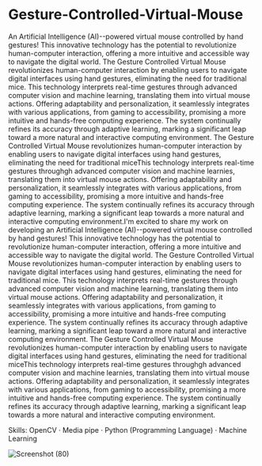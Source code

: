 # Gesture-Controlled-Virtual-Mouse
An Artificial Intelligence (AI)--powered virtual mouse controlled by hand gestures! This innovative technology has the potential to revolutionize human-computer interaction, offering a more intuitive and accessible way to navigate the digital world. The Gesture Controlled Virtual Mouse revolutionizes human-computer interaction by enabling users to navigate digital interfaces using hand gestures, eliminating the need for traditional mice. This technology interprets real-time gestures through advanced computer vision and machine learning, translating them into virtual mouse actions. Offering adaptability and personalization, it seamlessly integrates with various applications, from gaming to accessibility, promising a more intuitive and hands-free computing experience. The system continually refines its accuracy through adaptive learning, marking a significant leap toward a more natural and interactive computing environment. The Gesture Controlled Virtual Mouse revolutionizes human-computer interaction by enabling users to navigate digital interfaces using hand gestures, eliminating the need for traditional miceThis technology interprets real-time gestures throughgh advanced computer vision and machine learnies, translating them into virtual mouse actions. Offering adaptability and personalization, it seamlessly integrates with various applications, from gaming to accessibility, promising a more intuitive and hands-free computing experience. The system continually refines its accuracy through adaptive learning, marking a significant leap towards a more natural and interactive computing environment.I'm excited to share my work on developing an Artificial Intelligence (AI)--powered virtual mouse controlled by hand gestures! This innovative technology has the potential to revolutionize human-computer interaction, offering a more intuitive and accessible way to navigate the digital world. The Gesture Controlled Virtual Mouse revolutionizes human-computer interaction by enabling users to navigate digital interfaces using hand gestures, eliminating the need for traditional mice. This technology interprets real-time gestures through advanced computer vision and machine learning, translating them into virtual mouse actions. Offering adaptability and personalization, it seamlessly integrates with various applications, from gaming to accessibility, promising a more intuitive and hands-free computing experience. The system continually refines its accuracy through adaptive learning, marking a significant leap toward a more natural and interactive computing environment. The Gesture Controlled Virtual Mouse revolutionizes human-computer interaction by enabling users to navigate digital interfaces using hand gestures, eliminating the need for traditional miceThis technology interprets real-time gestures throughgh advanced computer vision and machine learnies, translating them into virtual mouse actions. Offering adaptability and personalization, it seamlessly integrates with various applications, from gaming to accessibility, promising a more intuitive and hands-free computing experience. The system continually refines its accuracy through adaptive learning, marking a significant leap towards a more natural and interactive computing environment.

Skills: OpenCV · Media pipe · Python (Programming Language) · Machine Learning

![Screenshot (80)](https://github.com/ayushrajofficial/Gesture-Controlled-Virtual-Mouse/assets/99070441/05858b0e-a9b8-44cc-a582-ef34a398706e)
